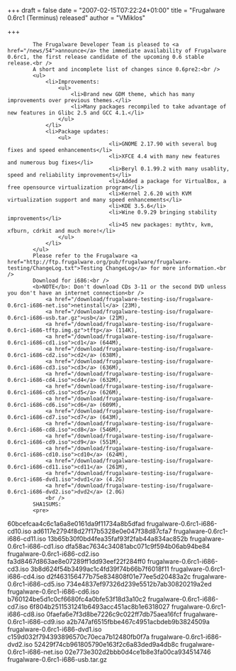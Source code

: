 
+++
draft = false
date = "2007-02-15T07:22:24+01:00"
title = "Frugalware 0.6rc1 (Terminus) released"
author = "VMiklos"

+++

            The Frugalware Developer Team is pleased to <a href="/news/54">announce</a> the immediate availability of Frugalware 0.6rc1, the first release candidate of the upcoming 0.6 stable release.<br />
            A short and incomplete list of changes since 0.6pre2:<br />
            <ul>
                <li>Improvements:
                    <ul>
                        <li>Brand new GDM theme, which has many improvements over previous themes.</li>
                        <li>Many packages recompiled to take advantage of new features in Glibc 2.5 and GCC 4.1.</li>
                    </ul>
                </li>
                <li>Package updates:
                    <ul>
                                    <li>GNOME 2.17.90 with several bug fixes and speed enhancements</li>
                                    <li>XFCE 4.4 with many new features and numerous bug fixes</li>
                                    <li>Beryl 0.1.99.2 with many usablity, speed and reliability improvements</li>
                                    <li>Added a package for VirtualBox, a free opensource virtualization program</li>
                                    <li>Kernel 2.6.20 with KVM virtualization support and many speed enhancements</li>
                                    <li>KDE 3.5.6</li>
                                    <li>Wine 0.9.29 bringing stability improvements</li>
                                    <li>45 new packages: mythtv, kvm, xfburn, cdrkit and much more!</li>
                    </ul>
                </li>
            </ul>
            Please refer to the Frugalware <a href="http://ftp.frugalware.org/pub/frugalware/frugalware-testing/ChangeLog.txt">Testing ChangeLog</a> for more information.<br />
            Download for i686:<br />
            <b>NOTE</b>: Don't download CDs 3-11 or the second DVD unless you don't have an internet connection<br />
                <a href="/download/frugalware-testing-iso/frugalware-0.6rc1-i686-net.iso">netinstall</a> (23M),
                <a href="/download/frugalware-testing-iso/frugalware-0.6rc1-i686-usb.tar.gz">usb</a> (21M),
                <a href="/download/frugalware-testing-iso/frugalware-0.6rc1-i686-tftp.img.gz">tftp</a> (114K),
                <a href="/download/frugalware-testing-iso/frugalware-0.6rc1-i686-cd1.iso">cd1</a> (644M),
                <a href="/download/frugalware-testing-iso/frugalware-0.6rc1-i686-cd2.iso">cd2</a> (638M),
                <a href="/download/frugalware-testing-iso/frugalware-0.6rc1-i686-cd3.iso">cd3</a> (636M),
                <a href="/download/frugalware-testing-iso/frugalware-0.6rc1-i686-cd4.iso">cd4</a> (632M),
                <a href="/download/frugalware-testing-iso/frugalware-0.6rc1-i686-cd5.iso">cd5</a> (626M),
                <a href="/download/frugalware-testing-iso/frugalware-0.6rc1-i686-cd6.iso">cd6</a> (609M),
                <a href="/download/frugalware-testing-iso/frugalware-0.6rc1-i686-cd7.iso">cd7</a> (643M),
                <a href="/download/frugalware-testing-iso/frugalware-0.6rc1-i686-cd8.iso">cd8</a> (546M),
                <a href="/download/frugalware-testing-iso/frugalware-0.6rc1-i686-cd9.iso">cd9</a> (551M),
                <a href="/download/frugalware-testing-iso/frugalware-0.6rc1-i686-cd10.iso">cd10</a> (624M),
                <a href="/download/frugalware-testing-iso/frugalware-0.6rc1-i686-cd11.iso">cd11</a> (261M),
                <a href="/download/frugalware-testing-iso/frugalware-0.6rc1-i686-dvd1.iso">dvd1</a> (4.2G)
                <a href="/download/frugalware-testing-iso/frugalware-0.6rc1-i686-dvd2.iso">dvd2</a> (2.0G)
                <br />
            SHA1SUMS:
            <pre>
60bcefcaa4c6c1a6a8e0161da9f11734a8b5dfad  frugalware-0.6rc1-i686-cd10.iso
ad6117e2794f8d27f17b5328e0e047f38d87cfa7  frugalware-0.6rc1-i686-cd11.iso
13b65b30f0bd4fea35faf93f2fab44a834ac852b  frugalware-0.6rc1-i686-cd1.iso
dfa58ac7634c34081abc071c9f594b06ab94be84  frugalware-0.6rc1-i686-cd2.iso
fa3d8467d863ae8e07289ff1dd93eef22f284ff0  frugalware-0.6rc1-i686-cd3.iso
3b8d624f54b3499ac1c4fd39f74b66b7f6018f11  frugalware-0.6rc1-i686-cd4.iso
d2f463156477b75e834808f01e77ee5d20483a2c  frugalware-0.6rc1-i686-cd5.iso
734e4837ef97326d239e5512b7ab30820219a2ed  frugalware-0.6rc1-i686-cd6.iso
b760124be5d1c0cf6680fc4a0bfe53f18d3a10c2  frugalware-0.6rc1-i686-cd7.iso
6f804b2511531241b6493acc451ac8b1e6318027  frugalware-0.6rc1-i686-cd8.iso
0faefa6e7f3d8be7226c9c022ff7db75aea16fcf  frugalware-0.6rc1-i686-cd9.iso
a2b747af6515fbbe467c4951acbdeb9b3824509a  frugalware-0.6rc1-i686-dvd1.iso
c159d032f794393896570c70eca7b12480fb0f7a  frugalware-0.6rc1-i686-dvd2.iso
52429f74cb961805790e163f2c6a83ded9a4db8c  frugalware-0.6rc1-i686-net.iso
02e773e302d2bbb0d4ce1b8e3fa00ca934514746  frugalware-0.6rc1-i686-usb.tar.gz
            </pre>
            
        